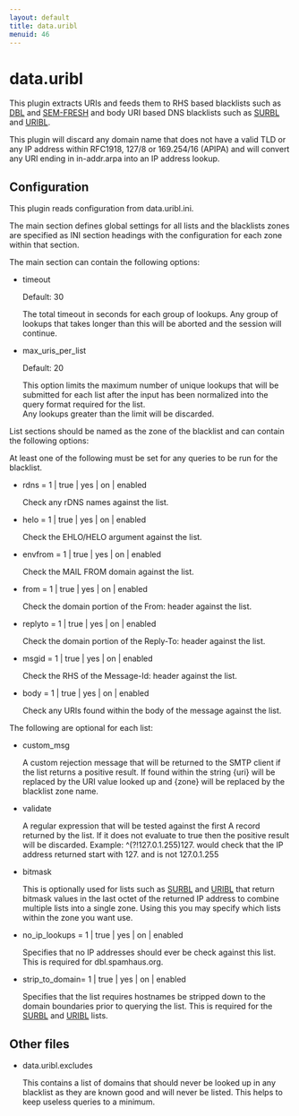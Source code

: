```yaml
---
layout: default
title: data.uribl
menuid: 46
---
```

data.uribl
==========

This plugin extracts URIs and feeds them to RHS based blacklists such as 
[DBL][1] and [SEM-FRESH][2] and body URI based DNS blacklists such as 
[SURBL][3] and [URIBL][4].

This plugin will discard any domain name that does not have a valid TLD
or any IP address within RFC1918, 127/8 or 169.254/16 (APIPA) and will
convert any URI ending in in-addr.arpa into an IP address lookup.

Configuration
-------------

This plugin reads configuration from data.uribl.ini.

The main section defines global settings for all lists and the blacklists
zones are specified as INI section headings with the configuration for 
each zone within that section.

The main section can contain the following options:

* timeout

  Default: 30

  The total timeout in seconds for each group of lookups.  Any group of
  lookups that takes longer than this will be aborted and the session
  will continue.

* max\_uris\_per\_list                                     

  Default: 20

  This option limits the maximum number of unique lookups that will be 
  submitted for each list after the input has been normalized into the 
  query format required for the list.  
  Any lookups greater than the limit will be discarded.

List sections should be named as the zone of the blacklist and can 
contain the following options:

At least one of the following must be set for any queries to be run for
the blacklist.

* rdns = 1 | true | yes | on | enabled

  Check any rDNS names against the list.

* helo = 1 | true | yes | on | enabled

  Check the EHLO/HELO argument against the list.

* envfrom = 1 | true | yes | on | enabled

  Check the MAIL FROM domain against the list.

* from = 1 | true | yes | on | enabled

  Check the domain portion of the From: header against the list.

* replyto = 1 | true | yes | on | enabled

  Check the domain portion of the Reply-To: header against the list.

* msgid = 1 | true | yes | on | enabled

  Check the RHS of the Message-Id: header against the list.

* body = 1 | true | yes | on | enabled

  Check any URIs found within the body of the message against the list.

The following are optional for each list:

* custom\_msg

  A custom rejection message that will be returned to the SMTP client
  if the list returns a positive result.  If found within the string 
  {uri} will be replaced by the URI value looked up and {zone} will
  be replaced by the blacklist zone name.

* validate

  A regular expression that will be tested against the first A record
  returned by the list.  If it does not evaluate to true then the positive
  result will be discarded.  Example: ^(?!127\.0\.1\.255)127\. would check
  that the IP address returned start with 127. and is not 127.0.1.255

* bitmask

  This is optionally used for lists such as [SURBL][3] and [URIBL][4] that
  return bitmask values in the last octet of the returned IP address to
  combine multiple lists into a single zone.  Using this you may specify
  which lists within the zone you want use.

* no\_ip\_lookups = 1 | true | yes | on | enabled

  Specifies that no IP addresses should ever be check against this list.
  This is required for dbl.spamhaus.org.

* strip\_to\_domain= 1 | true | yes | on | enabled

  Specifies that the list requires hostnames be stripped down to the
  domain boundaries prior to querying the list.  This is required for
  the [SURBL][3] and [URIBL][4] lists.

Other files
-----------

* data.uribl.excludes 

  This contains a list of domains that should never be looked up in
  any blacklist as they are known good and will never be listed.
  This helps to keep useless queries to a minimum.

[1]: http://www.spamhaus.org/dbl
[2]: http://spameatingmonkey.com/lists.html#SEM-FRESH
[3]: http://www.surbl.org/
[4]: http://www.uribl.com/

